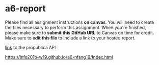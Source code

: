 # a6-report
Please find all assignment instructions **on canvas**. You will need to create the files necessary to perform this assignment. When you're finished, please make sure to **submit this GitHub URL** to Canvas on time for credit. Make sure to **edit this file** to include a link to your hosted report.

[link](https://api.propublica.org/congress/v1/members/house/HI/current.json) to 
the propublica API

https://info201b-w19.github.io/a6-nfang16/Index.html